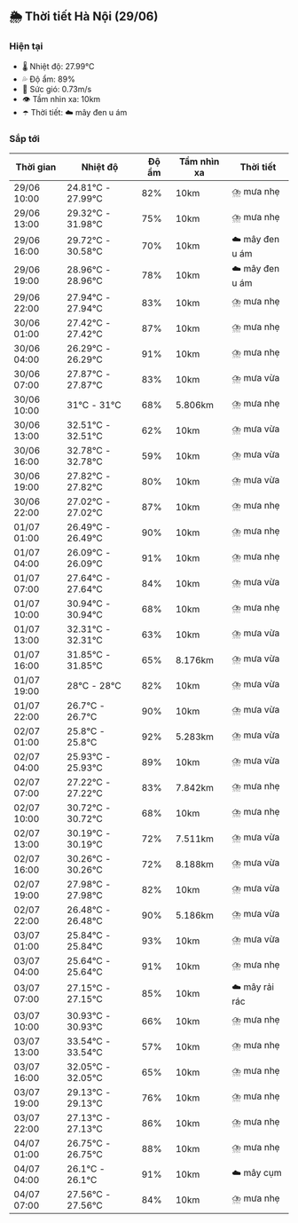## 🌦️ Thời tiết Hà Nội (29/06)

### Hiện tại

- 🌡️ Nhiệt độ: 27.99℃
- 💦 Độ ẩm: 89%
- 💨 Sức gió: 0.73m/s
- 👁️ Tầm nhìn xa: 10km
- ☂️ Thời tiết: ☁️ mây đen u ám

### Sắp tới

| Thời gian | Nhiệt độ | Độ ẩm | Tầm nhìn xa | Thời tiết |
| --- | --- | --- | --- | --- |
| 29/06 10:00 | 24.81℃ - 27.99℃ | 82% | 10km | ⛈️ mưa nhẹ |
| 29/06 13:00 | 29.32℃ - 31.98℃ | 75% | 10km | ⛈️ mưa nhẹ |
| 29/06 16:00 | 29.72℃ - 30.58℃ | 70% | 10km | ☁️ mây đen u ám |
| 29/06 19:00 | 28.96℃ - 28.96℃ | 78% | 10km | ☁️ mây đen u ám |
| 29/06 22:00 | 27.94℃ - 27.94℃ | 83% | 10km | ⛈️ mưa nhẹ |
| 30/06 01:00 | 27.42℃ - 27.42℃ | 87% | 10km | ⛈️ mưa nhẹ |
| 30/06 04:00 | 26.29℃ - 26.29℃ | 91% | 10km | ⛈️ mưa nhẹ |
| 30/06 07:00 | 27.87℃ - 27.87℃ | 83% | 10km | ⛈️ mưa vừa |
| 30/06 10:00 | 31℃ - 31℃ | 68% | 5.806km | ⛈️ mưa nhẹ |
| 30/06 13:00 | 32.51℃ - 32.51℃ | 62% | 10km | ⛈️ mưa vừa |
| 30/06 16:00 | 32.78℃ - 32.78℃ | 59% | 10km | ⛈️ mưa vừa |
| 30/06 19:00 | 27.82℃ - 27.82℃ | 80% | 10km | ⛈️ mưa vừa |
| 30/06 22:00 | 27.02℃ - 27.02℃ | 87% | 10km | ⛈️ mưa nhẹ |
| 01/07 01:00 | 26.49℃ - 26.49℃ | 90% | 10km | ⛈️ mưa nhẹ |
| 01/07 04:00 | 26.09℃ - 26.09℃ | 91% | 10km | ⛈️ mưa nhẹ |
| 01/07 07:00 | 27.64℃ - 27.64℃ | 84% | 10km | ⛈️ mưa vừa |
| 01/07 10:00 | 30.94℃ - 30.94℃ | 68% | 10km | ⛈️ mưa nhẹ |
| 01/07 13:00 | 32.31℃ - 32.31℃ | 63% | 10km | ⛈️ mưa vừa |
| 01/07 16:00 | 31.85℃ - 31.85℃ | 65% | 8.176km | ⛈️ mưa vừa |
| 01/07 19:00 | 28℃ - 28℃ | 82% | 10km | ⛈️ mưa vừa |
| 01/07 22:00 | 26.7℃ - 26.7℃ | 90% | 10km | ⛈️ mưa vừa |
| 02/07 01:00 | 25.8℃ - 25.8℃ | 92% | 5.283km | ⛈️ mưa vừa |
| 02/07 04:00 | 25.93℃ - 25.93℃ | 89% | 10km | ⛈️ mưa vừa |
| 02/07 07:00 | 27.22℃ - 27.22℃ | 83% | 7.842km | ⛈️ mưa nhẹ |
| 02/07 10:00 | 30.72℃ - 30.72℃ | 68% | 10km | ⛈️ mưa nhẹ |
| 02/07 13:00 | 30.19℃ - 30.19℃ | 72% | 7.511km | ⛈️ mưa vừa |
| 02/07 16:00 | 30.26℃ - 30.26℃ | 72% | 8.188km | ⛈️ mưa vừa |
| 02/07 19:00 | 27.98℃ - 27.98℃ | 82% | 10km | ⛈️ mưa vừa |
| 02/07 22:00 | 26.48℃ - 26.48℃ | 90% | 5.186km | ⛈️ mưa vừa |
| 03/07 01:00 | 25.84℃ - 25.84℃ | 93% | 10km | ⛈️ mưa vừa |
| 03/07 04:00 | 25.64℃ - 25.64℃ | 91% | 10km | ⛈️ mưa nhẹ |
| 03/07 07:00 | 27.15℃ - 27.15℃ | 85% | 10km | ☁️ mây rải rác |
| 03/07 10:00 | 30.93℃ - 30.93℃ | 66% | 10km | ⛈️ mưa nhẹ |
| 03/07 13:00 | 33.54℃ - 33.54℃ | 57% | 10km | ⛈️ mưa nhẹ |
| 03/07 16:00 | 32.05℃ - 32.05℃ | 65% | 10km | ⛈️ mưa nhẹ |
| 03/07 19:00 | 29.13℃ - 29.13℃ | 76% | 10km | ⛈️ mưa nhẹ |
| 03/07 22:00 | 27.13℃ - 27.13℃ | 86% | 10km | ⛈️ mưa nhẹ |
| 04/07 01:00 | 26.75℃ - 26.75℃ | 88% | 10km | ⛈️ mưa nhẹ |
| 04/07 04:00 | 26.1℃ - 26.1℃ | 91% | 10km | ☁️ mây cụm |
| 04/07 07:00 | 27.56℃ - 27.56℃ | 84% | 10km | ⛈️ mưa nhẹ |
